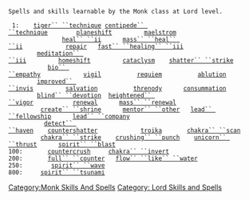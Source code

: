 `Spells and skills learnable by the Monk class at Lord level.`  
  
  
` 1:    `[`tiger`` ``technique`](tiger_technique "wikilink")` `[`centipede`` ``technique`](centipede_technique "wikilink")`        `[`planeshift`](planeshift "wikilink")`         `[`maelstrom`](maelstrom "wikilink")  
`               `[`heal`` ``ii`](heal_ii "wikilink")`      `[`mass`` ``heal`` ``ii`](mass_heal_ii "wikilink")`            `[`repair`](repair "wikilink")`   `[`fast`` ``healing`` ``iii`](fast_healing_iii "wikilink")  
`        `[`meditation`` ``iii`](meditation_iii "wikilink")`         `[`homeshift`](homeshift "wikilink")`         `[`cataclysm`](cataclysm "wikilink")`    `[`shatter`` ``strike`](shatter_strike "wikilink")  
`           `[`bio`` ``empathy`](bio_empathy "wikilink")`            `[`vigil`](vigil "wikilink")`          `[`requiem`](requiem "wikilink")`          `[`ablution`](ablution "wikilink")  
`        `[`improved`` ``invis`](improved_invis "wikilink")`         `[`salvation`](salvation "wikilink")`          `[`threnody`](threnody "wikilink")`      `[`consummation`](consummation "wikilink")  
`        `[`blind`` ``devotion`](blind_devotion "wikilink")`  `[`heightened`` ``vigor`](heightened_vigor "wikilink")`           `[`renewal`](renewal "wikilink")`      `[`mass`` ``renewal`](mass_renewal "wikilink")  
`         `[`create`` ``shrine`](create_shrine "wikilink")`      `[`mentor`` ``other`](mentor_other "wikilink")`   `[`lead`` ``fellowship`](lead_fellowship "wikilink")`      `[`lead`` ``company`](lead_company "wikilink")  
`          `[`detect`` ``haven`](detect_haven "wikilink")`    `[`countershatter`](countershatter "wikilink")`            `[`troika`](troika "wikilink")`       `[`chakra`` ``scan`](chakra_scan "wikilink")  
`         `[`chakra`` ``strike`](chakra_strike "wikilink")`    `[`crushing`` ``punch`](crushing_punch "wikilink")`    `[`unicorn`` ``thrust`](unicorn_thrust "wikilink")`      `[`spirit`` ``blast`](spirit_blast "wikilink")  
`100:       `[`countercrush`](countercrush "wikilink")`     `[`chakra`` ``invert`](chakra_invert "wikilink")  
`200:       `[`full`` ``counter`](full_counter "wikilink")`   `[`flow`` ``like`` ``water`](flow_like_water "wikilink")  
`250:        `[`spirit`` ``wave`](spirit_wave "wikilink")  
`800:     `[`spirit`` ``tsunami`](spirit_tsunami "wikilink")

[Category:Monk Skills And
Spells](Category:Monk_Skills_And_Spells "wikilink") [Category: Lord
Skills and Spells](Category:_Lord_Skills_and_Spells "wikilink")
